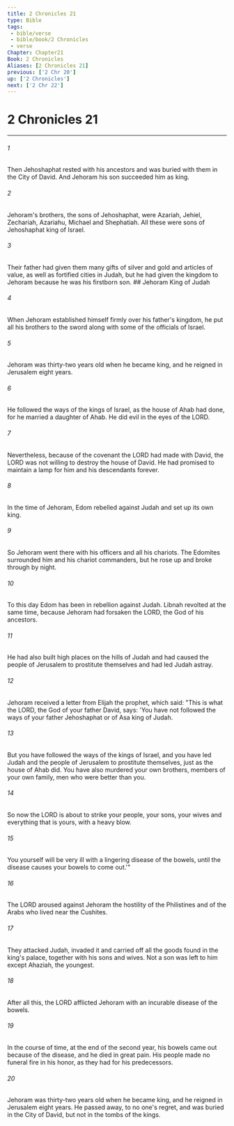 ```yaml
---
title: 2 Chronicles 21
type: Bible
tags:
 - bible/verse
 - bible/book/2 Chronicles
 - verse
Chapter: Chapter21
Book: 2 Chronicles
Aliases: [2 Chronicles 21]
previous: ['2 Chr 20']
up: ['2 Chronicles']
next: ['2 Chr 22']
---
```

# 2 Chronicles 21

***


###### 1 
Then Jehoshaphat rested with his ancestors and was buried with them in the City of David. And Jehoram his son succeeded him as king. 

###### 2 
Jehoram's brothers, the sons of Jehoshaphat, were Azariah, Jehiel, Zechariah, Azariahu, Michael and Shephatiah. All these were sons of Jehoshaphat king of Israel. 

###### 3 
Their father had given them many gifts of silver and gold and articles of value, as well as fortified cities in Judah, but he had given the kingdom to Jehoram because he was his firstborn son. ## Jehoram King of Judah 

###### 4 
When Jehoram established himself firmly over his father's kingdom, he put all his brothers to the sword along with some of the officials of Israel. 

###### 5 
Jehoram was thirty-two years old when he became king, and he reigned in Jerusalem eight years. 

###### 6 
He followed the ways of the kings of Israel, as the house of Ahab had done, for he married a daughter of Ahab. He did evil in the eyes of the LORD. 

###### 7 
Nevertheless, because of the covenant the LORD had made with David, the LORD was not willing to destroy the house of David. He had promised to maintain a lamp for him and his descendants forever. 

###### 8 
In the time of Jehoram, Edom rebelled against Judah and set up its own king. 

###### 9 
So Jehoram went there with his officers and all his chariots. The Edomites surrounded him and his chariot commanders, but he rose up and broke through by night. 

###### 10 
To this day Edom has been in rebellion against Judah. Libnah revolted at the same time, because Jehoram had forsaken the LORD, the God of his ancestors. 

###### 11 
He had also built high places on the hills of Judah and had caused the people of Jerusalem to prostitute themselves and had led Judah astray. 

###### 12 
Jehoram received a letter from Elijah the prophet, which said: "This is what the LORD, the God of your father David, says: 'You have not followed the ways of your father Jehoshaphat or of Asa king of Judah. 

###### 13 
But you have followed the ways of the kings of Israel, and you have led Judah and the people of Jerusalem to prostitute themselves, just as the house of Ahab did. You have also murdered your own brothers, members of your own family, men who were better than you. 

###### 14 
So now the LORD is about to strike your people, your sons, your wives and everything that is yours, with a heavy blow. 

###### 15 
You yourself will be very ill with a lingering disease of the bowels, until the disease causes your bowels to come out.'" 

###### 16 
The LORD aroused against Jehoram the hostility of the Philistines and of the Arabs who lived near the Cushites. 

###### 17 
They attacked Judah, invaded it and carried off all the goods found in the king's palace, together with his sons and wives. Not a son was left to him except Ahaziah, the youngest. 

###### 18 
After all this, the LORD afflicted Jehoram with an incurable disease of the bowels. 

###### 19 
In the course of time, at the end of the second year, his bowels came out because of the disease, and he died in great pain. His people made no funeral fire in his honor, as they had for his predecessors. 

###### 20 
Jehoram was thirty-two years old when he became king, and he reigned in Jerusalem eight years. He passed away, to no one's regret, and was buried in the City of David, but not in the tombs of the kings. 
